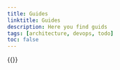 ```yaml
---
title: Guides
linktitle: Guides
description: Here you find guids
tags: [architecture, devops, todo]
toc: false
---
```


{{<children />}}
